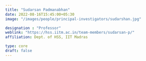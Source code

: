```yaml
---
title: "Sudarsan Padmanabhan"
date: 2022-08-16T15:45:00+05:30
image: "/images/people/principal-investigators/sudarshan.jpg"

designation : "Professor"
weblink: "https://hss.iitm.ac.in/team-members/sudarsan-p/"
affiliation: Dept. of HSS, IIT Madras 

type: core
draft: false
---
```


